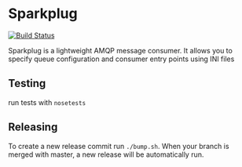 # Sparkplug

[![Build Status](https://www.travis-ci.org/freshbooks/sparkplug.svg?branch=master)](https://www.travis-ci.org/freshbooks/sparkplug)

Sparkplug is a lightweight AMQP message consumer. It allows you to specify queue configuration and consumer entry points using INI files

## Testing
run tests with `nosetests`

## Releasing
To create a new release commit run `./bump.sh`. When your branch is merged with master, a new release will be automatically run.
